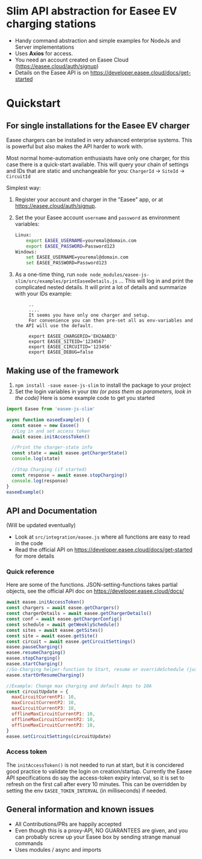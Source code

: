 # Slim API abstraction for Easee EV charging stations

- Handy command abstraction and simple examples for NodeJs and Server implementations
- Uses **Axios** for access.
- You need an account created on Easee Cloud (https://easee.cloud/auth/signup)
- Details on the Easee API is on https://developer.easee.cloud/docs/get-started

# Quickstart

## For single installations for the Easee EV charger

Easee chargers can be installed in very advanced enterprise systems. This is powerful but also makes the API harder to work with.

Most normal home-automation enthusiasts have only one charger, for this case there is a quick-start available. This will query your chain of settings and IDs that are static and unchangeable for you:
`ChargerId` -> `SiteId` -> `CircuitId`

Simplest way:

1. Register your account and charger in the "Easee" app, or at https://easee.cloud/auth/signup.
1. Set the your Easee account `username` and `password` as environment variables:
   ```bash
   Linux:
       export EASEE_USERNAME=youremal@domain.com
       export EASEE_PASSWORD=Password123
   Windows:
       set EASEE_USERNAME=youremal@domain.com
       set EASEE_PASSWORD=Password123
   ```
1. As a one-time thing, run `node node_modules/easee-js-slim/src/examples/printEaseeDetails.js`
   ... This will log in and print the complicated nested details. It will print a lot of details and summarize with your IDs example:

   ```
        ..
        ....
        It seems you have only one charger and setup.
        For convenience you can then pre-set all as env-variables and the API will use the default.

        export EASEE_CHARGERID='EH2AABCD'
        export EASEE_SITEID='1234567'
        export EASEE_CIRCUITID='123456'
        export EASEE_DEBUG=false
   ```

## Making use of the framework

1. `npm install -save easee-js-slim` to install the package to your project
2. Set the login variables in your `ENV` _(or pass them as parameters, look in the code)_
   Here is some example code to get you started

```javascript
import Easee from 'easee-js-slim'

async function easeeExample() {
  const easee = new Easee()
  //Log in and set access token
  await easee.initAccessToken()

  //Print the charger-state info
  const state = await easee.getChargerState()
  console.log(state)

  //Stop Charging (if started)
  const response = await easee.stopCharging()
  console.log(response)
}
easeeExample()
```

## API and Documentation

(Will be updated eventually)

- Look at `src/integration/easee.js` where all functions are easy to read in the code
- Read the official API on https://developer.easee.cloud/docs/get-started for more details

### Quick reference

Here are some of the functions. JSON-setting-functions takes partial objects, see the official API doc on https://developer.easee.cloud/docs/

```javascript
await easee.initAccessToken()
const chargers = await easee.getChargers()
const chargerDetails = await easee.getChargerDetails()
const conf = await easee.getChargerConfig()
const schedule = await getWeeklySchedule()
const sites = await easee.getSites()
const site = await easee.getSite()
const circuit = await easee.getCircuitSettings()
easee.pauseCharging()
easee.resumeCharging()
easee.stopCharging()
easee.startCharging()
//Go-Charging helper-function to Start, resume or overrideSchedule (just make it happen..)
easee.startOrResumeCharging()

//Example: Change max charging and default Amps to 10A
const circuitUpdate = {
  maxCircuitCurrentP1: 10,
  maxCircuitCurrentP2: 10,
  maxCircuitCurrentP3: 10,
  offlineMaxCircuitCurrentP1: 10,
  offlineMaxCircuitCurrentP2: 10,
  offlineMaxCircuitCurrentP3: 10,
}
easee.setCircuitSettings(circuitUpdate)
```

### Access token

The `initAccessToken()` is not needed to run at start, but it is concidered good practice to validate the login on creation/startup. Currently the Easee API specifications do say the access-token expiry interval, so it is set to refresh on the first call after every 10 minutes. This can be overridden by setting the env `EASEE_TOKEN_INTERVAL` (in milliseconds) if needed.

## General information and known issues

- All Contributions/PRs are happily accepted
- Even though this is a proxy-API, NO GUARANTEES are given, and you can probably screw up your Easee box by sending strange manual commands
- Uses modules / async and imports
